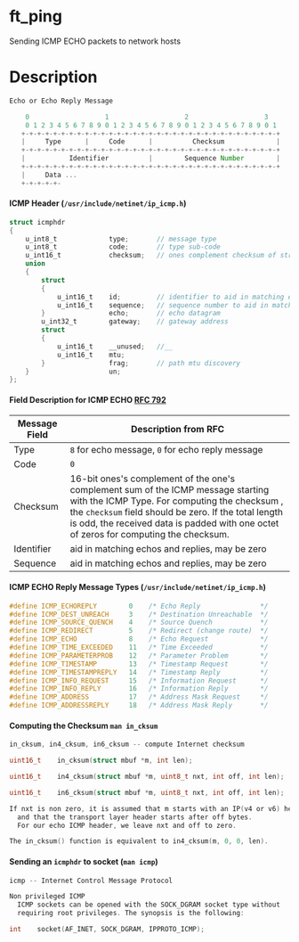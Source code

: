 # ft_ping

Sending ICMP ECHO packets to network hosts

# Description

```js
Echo or Echo Reply Message

    0                   1                   2                   3
    0 1 2 3 4 5 6 7 8 9 0 1 2 3 4 5 6 7 8 9 0 1 2 3 4 5 6 7 8 9 0 1
   +-+-+-+-+-+-+-+-+-+-+-+-+-+-+-+-+-+-+-+-+-+-+-+-+-+-+-+-+-+-+-+-+
   |     Type      |     Code      |          Checksum             |
   +-+-+-+-+-+-+-+-+-+-+-+-+-+-+-+-+-+-+-+-+-+-+-+-+-+-+-+-+-+-+-+-+
   |           Identifier          |        Sequence Number        |
   +-+-+-+-+-+-+-+-+-+-+-+-+-+-+-+-+-+-+-+-+-+-+-+-+-+-+-+-+-+-+-+-+
   |     Data ...
   +-+-+-+-+-
```

#### ICMP Header (```/usr/include/netinet/ip_icmp.h```)

```c
struct icmphdr
{
    u_int8_t             type;       // message type
    u_int8_t             code;       // type sub-code
    u_int16_t            checksum;   // ones complement checksum of struct
    union
    {
        struct
        {
            u_int16_t    id;         // identifier to aid in matching echos
            u_int16_t    sequence;   // sequence number to aid in matching echos
        }                echo;       // echo datagram
        u_int32_t        gateway;    // gateway address
        struct
        {
            u_int16_t    __unused;   //__
            u_int16_t    mtu;
        }                frag;       // path mtu discovery
    }                    un;
};
```

#### Field Description for ICMP ECHO [RFC 792](https://tools.ietf.org/html/rfc792)

| Message Field  | Description from RFC                                     |
|----------------|----------------------------------------------------------|
| Type           | ```8``` for echo message, ```0``` for echo reply message |
| Code           | ```0```                                                  |
| Checksum       | 16-bit ones's complement of the one's complement sum of the ICMP message starting with the ICMP Type. For computing the checksum , the ```checksum``` field should be zero. If the total length is odd, the received data is padded with one octet of zeros for computing the checksum. |
| Identifier     | aid in matching echos and replies, may be zero           |
| Sequence       | aid in matching echos and replies, may be zero           |

#### ICMP ECHO Reply Message Types (```/usr/include/netinet/ip_icmp.h```)

```c
#define ICMP_ECHOREPLY        0    /* Echo Reply               */
#define ICMP_DEST_UNREACH     3    /* Destination Unreachable  */
#define ICMP_SOURCE_QUENCH    4    /* Source Quench            */
#define ICMP_REDIRECT         5    /* Redirect (change route)  */
#define ICMP_ECHO             8    /* Echo Request             */
#define ICMP_TIME_EXCEEDED    11   /* Time Exceeded            */
#define ICMP_PARAMETERPROB    12   /* Parameter Problem        */
#define ICMP_TIMESTAMP        13   /* Timestamp Request        */
#define ICMP_TIMESTAMPREPLY   14   /* Timestamp Reply          */
#define ICMP_INFO_REQUEST     15   /* Information Request      */
#define ICMP_INFO_REPLY       16   /* Information Reply        */
#define ICMP_ADDRESS          17   /* Address Mask Request     */
#define ICMP_ADDRESSREPLY     18   /* Address Mask Reply       */
```

#### Computing the Checksum ```man in_cksum```

```c
in_cksum, in4_cksum, in6_cksum -- compute Internet checksum

uint16_t    in_cksum(struct mbuf *m, int len);

uint16_t    in4_cksum(struct mbuf *m, uint8_t nxt, int off, int len);

uint16_t    in6_cksum(struct mbuf *m, uint8_t nxt, int off, int len);

If nxt is non zero, it is assumed that m starts with an IP(v4 or v6) header,
  and that the transport layer header starts after off bytes.
  For our echo ICMP header, we leave nxt and off to zero.

The in_cksum() function is equivalent to in4_cksum(m, 0, 0, len).
```

#### Sending an ```icmphdr``` to socket (```man icmp```)

```c
icmp -- Internet Control Message Protocol

Non privileged ICMP
  ICMP sockets can be opened with the SOCK_DGRAM socket type without
  requiring root privileges. The synopsis is the following:

int    socket(AF_INET, SOCK_DGRAM, IPPROTO_ICMP);
```
